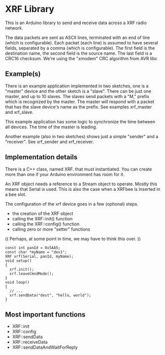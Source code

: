 XRF Library
===========

This is an Arduino library to send and receive data
across a XRF radio network.

The data packets are sent as ASCII lines, terminated with an
end of line (which is configurable). Each packet (each line)
is assumed to have several fields, separated by a comma (which
is configurable). The first field is the destination name, the
second field is the source name. The last field is a CRC16
checksum. We're using the "xmodem" CRC algorithm from AVR libc


Example(s)
----------

There is an example application implemented in two sketches,
one is a "master" device and the other sketch is a "slave".
There can be just one master, and up to 10 slaves. The slaves
send packets with a "M," prefix which is recognized by the
master. The master will respond with a packet that has the
slave device's name as the prefix. See examples xrf_master
and xrf_slave.

This example application has some logic to synchronize the time
between all devices. The time of the master is leading.

Another example (also in two sketches) shows just a simple
"sender" and a "receiver". See xrf_sender and xrf_receiver.

Implementation details
----------------------

There is a C++ class, named XRF. that must instantiated. You
can create more than one if your Arduino environment has room
for it.

An XRF object needs a reference to a Stream object to operate.
Mostly this means that Serial is used. This is also the case
when a XRFbee is inserted in a bee slot.

The configuration of the xrf device goes in a few (optional)
steps.
* the creation of the XRF object
* calling the XRF::init() function
* calling the XRF::config() function
* calling zero or more "setter" functions

(( Perhaps, at some point in time, we may have to think this over. ))


```
const int panId = 0x5AA5;
const char *myName = "dev1";
XRF xrf(Serial, panId, myName);
void setup()
{
  xrf.init();
  xrf.leaveCmndMode();
}
void loop()
{
  // ...
  xrf.sendData("dest", "hello, world");
}
```

Most important functions
------------------------
* XRF::init
* XRF::config
* XRF::sendData
* XRF::receiveData
* XRF::sendDataAndWaitForReply
